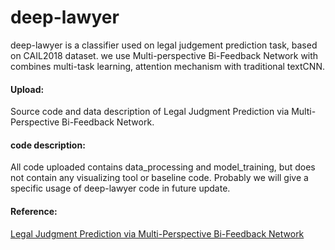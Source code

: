 deep-lawyer
==
deep-lawyer is a classifier used on legal judgement prediction task, based on CAIL2018 dataset. we use Multi-perspective Bi-Feedback Network with combines multi-task learning, attention mechanism with traditional textCNN. 

#### Upload:

Source code and data description of Legal Judgment Prediction via Multi-Perspective Bi-Feedback Network.

#### code description:

All code uploaded contains data_processing and model_training, but does not contain any visualizing tool or baseline code.
Probably we will give a specific usage of deep-lawyer code in future update.


#### Reference:
[Legal Judgment Prediction via Multi-Perspective Bi-Feedback Network](https://arxiv.org/abs/1905.03969)
